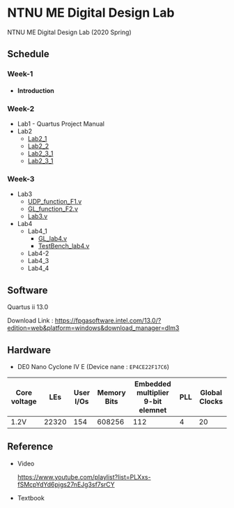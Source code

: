 # NTNU ME Digital Design Lab
NTNU ME Digital Design Lab (2020 Spring)

## Schedule
### Week-1
  * #### Introduction

### Week-2
  * Lab1 - Quartus Project Manual
  * Lab2
    * [Lab2_1](Week-2/Lab2/Lab2_1)
    * [Lab2_2](Week-2/Lab2/Lab2_2)
    * [Lab2_3_1](Week-2/Lab2/Lab2_3_1)
    * [Lab2_3_1](Week-2/Lab2/Lab2_3_1)
### Week-3
  * Lab3
    * [UDP_function_F1.v](Week-3/UDP_function_F1.v)
    * [GL_function_F2.v](Week-3/GL_function_F2.v)
    * [Lab3.v](Week-3/Lab3.v)
  * Lab4
    * Lab4_1
      * [GL_lab4.v](Week-4/Lab4_1/GL_lab4.v)
      * [TestBench_lab4.v](Week-4/Lab4_1/TestBench_lab4.v)
    * Lab4-2
    * Lab4_3
    * Lab4_4

## Software
Quartus ii 13.0

Download Link : https://fpgasoftware.intel.com/13.0/?edition=web&platform=windows&download_manager=dlm3

## Hardware
* DE0 Nano Cyclone IV E (Device nane : `EP4CE22F17C6`)

|Core voltage|LEs|User I/Os|Memory Bits|Embedded multiplier 9-bit elemnet|PLL|Global Clocks|
|-|-|-|-|-|-|-|
|1.2V|22320|154|608256|112|4|20|
## Reference
* Video

    https://www.youtube.com/playlist?list=PLXxs-fSMcpYdYd6pjgs27nEJg3sf7srCY  

* Textbook
